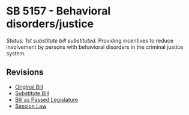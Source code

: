# SB 5157 - Behavioral disorders/justice
*Status: 1st substitute bill substituted.*
Providing incentives to reduce involvement by persons with behavioral disorders in the criminal justice system.

## Revisions
* [Original Bill](1/)
* [Substitute Bill](S/)
* [Bill as Passed Legislature](S.PL/)
* [Session Law](S.SL/)